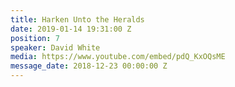 ```yaml
---
title: Harken Unto the Heralds
date: 2019-01-14 19:31:00 Z
position: 7
speaker: David White
media: https://www.youtube.com/embed/pdQ_KxOQsME
message_date: 2018-12-23 00:00:00 Z
---
```


